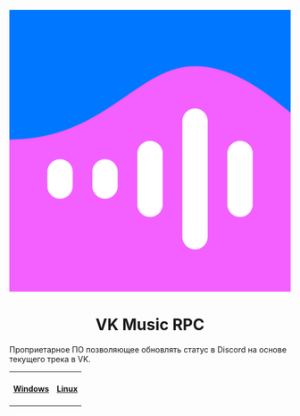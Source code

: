 <p align="center">
  <img width="512" alt="VK Музыка" src="assets/icon.png">
  <h1 align="center">VK Music RPC</h1>
  <p>Проприетарное ПО позволяющее обновлять статус в Discord на основе текущего трека в VK.</p>
  <table align="center">
        <tr>
            <td><h4><a href="">Windows</a></h3></td>
            <td><h4><a href="">Linux</a></h4></td>
        </tr>
    </table>
</p>


